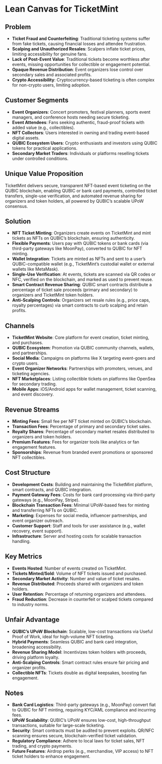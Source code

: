 # Lean Canvas for TicketMint

## Problem
- **Ticket Fraud and Counterfeiting**: Traditional ticketing systems suffer from fake tickets, causing financial losses and attendee frustration.
- **Scalping and Unauthorized Resales**: Scalpers inflate ticket prices, limiting accessibility for genuine fans.[](https://cometogether.network/understanding-nft-ticketing/)
- **Lack of Post-Event Value**: Traditional tickets become worthless after events, missing opportunities for collectible or engagement potential.
- **Opaque Revenue Distribution**: Event organizers lose control over secondary sales and associated profits.
- **Crypto Accessibility**: Cryptocurrency-based ticketing is often complex for non-crypto users, limiting adoption.

## Customer Segments
- **Event Organizers**: Concert promoters, festival planners, sports event managers, and conference hosts needing secure ticketing.
- **Event Attendees**: Fans seeking authentic, fraud-proof tickets with added value (e.g., collectibles).
- **NFT Collectors**: Users interested in owning and trading event-based digital assets.
- **QUBIC Ecosystem Users**: Crypto enthusiasts and investors using QUBIC tokens for practical applications.
- **Secondary Market Traders**: Individuals or platforms reselling tickets under controlled conditions.

## Unique Value Proposition
TicketMint delivers secure, transparent NFT-based event ticketing on the QUBIC blockchain, enabling QUBIC or bank card payments, controlled ticket transfers, single-use verification, and automated revenue sharing for organizers and token holders, all powered by QUBIC’s scalable UPoW consensus.

## Solution
- **NFT Ticket Minting**: Organizers create events on TicketMint and mint tickets as NFTs on QUBIC’s blockchain, ensuring authenticity.
- **Flexible Payments**: Users pay with QUBIC tokens or bank cards (via third-party gateways like MoonPay), converted to QUBIC for NFT minting.
- **Wallet Integration**: Tickets are minted as NFTs and sent to a user’s QUBIC-compatible wallet (e.g., TicketMint’s custodial wallet or external wallets like MetaMask).
- **Single-Use Verification**: At events, tickets are scanned via QR codes or NFC, verified on the blockchain, and marked as used to prevent reuse.
- **Smart Contract Revenue Sharing**: QUBIC smart contracts distribute a percentage of ticket sale proceeds (primary and secondary) to organizers and TicketMint token holders.
- **Anti-Scalping Controls**: Organizers set resale rules (e.g., price caps, royalty percentages) via smart contracts to curb scalping and retain profits.

## Channels
- **TicketMint Website**: Core platform for event creation, ticket minting, and purchases.
- **QUBIC Ecosystem**: Promotion via QUBIC community channels, wallets, and partnerships.
- **Social Media**: Campaigns on platforms like X targeting event-goers and crypto users.
- **Event Organizer Networks**: Partnerships with promoters, venues, and ticketing agencies.
- **NFT Marketplaces**: Listing collectible tickets on platforms like OpenSea for secondary trading.
- **Mobile Apps**: iOS/Android apps for wallet management, ticket scanning, and event discovery.

## Revenue Streams
- **Minting Fees**: Small fee per NFT ticket minted on QUBIC’s blockchain.
- **Transaction Fees**: Percentage of primary and secondary ticket sales.
- **Royalty Shares**: Percentage of secondary market resales distributed to organizers and token holders.
- **Premium Features**: Fees for organizer tools like analytics or fan engagement features.
- **Sponsorships**: Revenue from branded event promotions or sponsored NFT collectibles.

## Cost Structure
- **Development Costs**: Building and maintaining the TicketMint platform, smart contracts, and QUBIC integration.
- **Payment Gateway Fees**: Costs for bank card processing via third-party gateways (e.g., MoonPay, Stripe).
- **Blockchain Transaction Fees**: Minimal UPoW-based fees for minting and transferring NFTs on QUBIC.
- **Marketing**: Expenses for social media, influencer partnerships, and event organizer outreach.
- **Customer Support**: Staff and tools for user assistance (e.g., wallet recovery, event support).
- **Infrastructure**: Server and hosting costs for scalable transaction handling.

## Key Metrics
- **Events Hosted**: Number of events created on TicketMint.
- **Tickets Minted/Sold**: Volume of NFT tickets issued and purchased.
- **Secondary Market Activity**: Number and value of ticket resales.
- **Revenue Distributed**: Proceeds shared with organizers and token holders.
- **User Retention**: Percentage of returning organizers and attendees.
- **Fraud Reduction**: Decrease in counterfeit or scalped tickets compared to industry norms.

## Unfair Advantage
- **QUBIC’s UPoW Blockchain**: Scalable, low-cost transactions via Useful Proof of Work, ideal for high-volume NFT ticketing.
- **Hybrid Payments**: Seamless QUBIC and bank card integration, broadening accessibility.
- **Revenue Sharing Model**: Incentivizes token holders with proceeds, driving platform loyalty.
- **Anti-Scalping Controls**: Smart contract rules ensure fair pricing and organizer profits.[](https://cometogether.network/understanding-nft-ticketing/)
- **Collectible NFTs**: Tickets double as digital keepsakes, boosting fan engagement.

## Notes
- **Bank Card Logistics**: Third-party gateways (e.g., MoonPay) convert fiat to QUBIC for NFT minting, requiring KYC/AML compliance and incurring fees.
- **UPoW Scalability**: QUBIC’s UPoW ensures low-cost, high-throughput transactions, suitable for large-scale ticketing.
- **Security**: Smart contracts must be audited to prevent exploits. QR/NFC scanning ensures secure, blockchain-verified ticket validation.
- **Regulatory Compliance**: Adhere to local laws for ticket sales, NFT trading, and crypto payments.
- **Future Features**: Airdrop perks (e.g., merchandise, VIP access) to NFT ticket holders to enhance engagement.